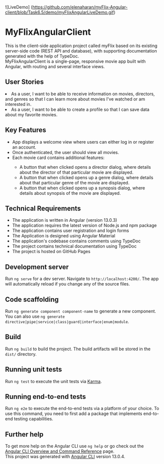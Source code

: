 ![LiveDemo] (https://github.com/elenaharan/myFlix-Angular-client/blob/Task6.5/demo/myFlixAngularLiveDemo.gif)
# MyFlixAngularClient
This is the client-side application project called myFlix based on its existing server-side code (REST API and database), with supporting documentation generated with the help of TypeDoc.<br>
MyFlixAngularClient is a single-page, responsive movie app built with Angular, with routing and several interface views.

## User Stories
<li> As a user, I want to be able to receive information on movies, directors, and genres so that I can learn more about movies I've watched or am interested in. </li>
<li> As a user, I want to be able to create a profile so that I can save data about my favorite movies.</li>

## Key Features
<ul>
<li> App displays a welcome view where users can either log in or register an account.</li>
<li> Once authenticated, the user should view all movies.</li>
<li> Each movie card contains additional features: </li>
<ul>
<li> A button that when clicked opens a director dialog, where details about the director of that particular movie are displayed.</li>
<li> A button that when clicked opens up a genre dialog, where details about that particular genre of the movie are displayed. </li> 
<li> A button that when clicked opens up a synopsis dialog, where details about synopsis of the movie are displayed.</li>
</ul>
</ul>

## Technical Requirements
<ul>
<li> The application is written in Angular (version 13.0.3)</li>
<li> The application requires the latest version of Node.js and npm package</li>
<li> The application contains user registration and login forms </li>
<li> The Application is designed using Angular Material </li>
<li> The application's codebase contains comments using TypeDoc </li>
<li> The project contains technical documentation using TypeDoc </li>
<li> The project is hosted on GitHub Pages </li>
</ul>


## Development server

Run `ng serve` for a dev server. Navigate to `http://localhost:4200/`. The app will automatically reload if you change any of the source files.

## Code scaffolding

Run `ng generate component component-name` to generate a new component. You can also use `ng generate directive|pipe|service|class|guard|interface|enum|module`.

## Build

Run `ng build` to build the project. The build artifacts will be stored in the `dist/` directory.

## Running unit tests

Run `ng test` to execute the unit tests via [Karma](https://karma-runner.github.io).

## Running end-to-end tests

Run `ng e2e` to execute the end-to-end tests via a platform of your choice. To use this command, you need to first add a package that implements end-to-end testing capabilities.

## Further help

To get more help on the Angular CLI use `ng help` or go check out the [Angular CLI Overview and Command Reference](https://angular.io/cli) page. <br>
This project was generated with [Angular CLI](https://github.com/angular/angular-cli) version 13.0.4.
